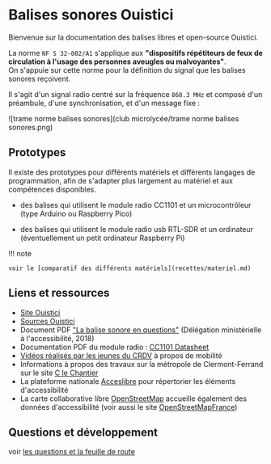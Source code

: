 # Balises sonores Ouistici

Bienvenue sur la documentation des balises libres et open-source Ouistici.

La norme `NF S 32-002/A1` s'applique aux **"dispositifs répétiteurs de feux de circulation à l'usage des personnes aveugles ou malvoyantes"**.  
On s'appuie sur cette norme pour la définition du signal que les balises sonores reçoivent.  

Il s'agit d'un signal radio centré sur la fréquence `868.3 MHz` et composé d'un préambule, d'une synchronisation, et d'un message fixe : 

![trame norme balises sonores](club microlycée/trame norme balises sonores.png) 



## Prototypes 

Il existe des prototypes pour différents matériels et différents langages de programmation, afin de s'adapter plus largement au matériel et aux compétences disponibles.


- des balises qui utilisent le module radio CC1101 et un microcontrôleur (type Arduino ou Raspberry Pico)

- des balises qui utilisent le module radio usb RTL-SDR et un ordinateur (éventuellement un petit ordinateur Raspberry Pi)


!!! note

    voir le [comparatif des différents matériels](recettes/materiel.md)


## Liens et ressources 

- [Site Ouistici](https://balises-ouistici.org/)
- [Sources Ouistici](https://github.com/orgs/balises-ouistici/repositories/)
- Document PDF ["La balise sonore en questions"](https://www.ecologie.gouv.fr/sites/default/files/DMA-La%20balise%20sonore%20en%20questions%20.pdf) (Délégation ministérielle à l'accessibilité, 2018)
- Documentation PDF du module radio : [CC1101 Datasheet](https://www.ti.com/lit/ds/symlink/cc1101.pdf)
- [Vidéos réalisés par les jeunes du CRDV](https://www.youtube.com/@crdv63000) à propos de mobilité
- Informations à propos des travaux sur la métropole de Clermont-Ferrand sur le site [C le Chantier](https://www.clermontmetropole.eu/c-le-chantier-travaux/)
- La plateforme nationale [Acceslibre](https://acceslibre.beta.gouv.fr/) pour répertorier les éléments d'accessibilité
- La carte collaborative libre [OpenStreetMap](https://www.openstreetmap.org/) accueille également des données d'accessibilité (voir aussi le site [OpenStreetMapFrance](https://www.openstreetmap.fr/))

## Questions et développement

voir [les questions et la feuille de route](questions.md)